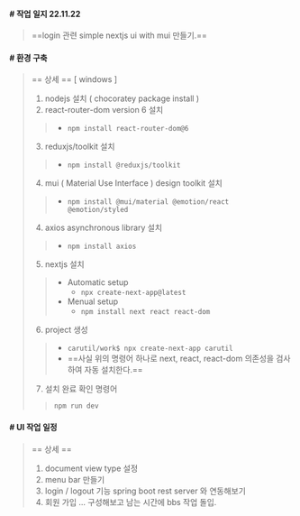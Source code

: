 #### # 작업 일지 22.11.22
> ==login 관련 simple nextjs ui with mui 만들기.==

#### # 환경 구축
> == 상세 ==
> [ windows ]
> 1. nodejs 설치 ( chocoratey package install )
> 2. react-router-dom version 6 설치
>> - `npm install react-router-dom@6`
> 3. reduxjs/toolkit 설치
>> - `npm install @reduxjs/toolkit`
> 4. mui ( Material Use Interface ) design toolkit 설치
>> - `npm install @mui/material @emotion/react @emotion/styled`
> 4. axios asynchronous library 설치
>> - `npm install axios`
> 5. nextjs 설치
>> - Automatic setup
>>      - `npx create-next-app@latest`
>> - Menual setup
>>      - `npm install next react react-dom`
> 6. project 생성
>> - `carutil/work$ npx create-next-app carutil`
>> - ==사실 위의 명령어 하나로 next, react, react-dom 의존성을 검사하여 자동 설치한다.==
> 7. 설치 완료 확인 명령어
>> `npm run dev`

#### # UI 작업 일정
> == 상세 ==
> 1. document view type 설정
> 2. menu bar 만들기
> 3. login / logout 기능 spring boot rest server 와 연동해보기
> 4. 회원 가입
> ... 구성해보고 남는 시간에 bbs 작업 돌입.